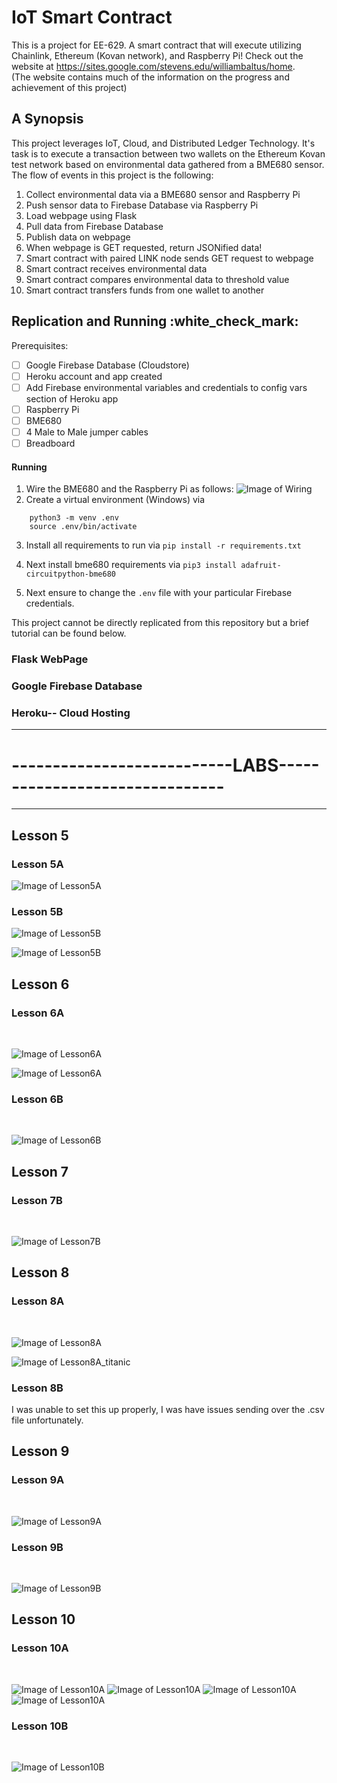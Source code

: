# IoT Smart Contract
This is a project for EE-629. A smart contract that will execute utilizing Chainlink, Ethereum (Kovan network), and Raspberry Pi!
Check out the website at https://sites.google.com/stevens.edu/williambaltus/home.  
(The website contains much of the information on the progress and achievement of this project)

<h2> A Synopsis </h2>

This project leverages IoT, Cloud, and Distributed Ledger Technology. It's task is to execute a transaction between two wallets on the Ethereum Kovan test network based on environmental data gathered from a BME680 sensor. The flow of events in this project is the following: 
1. Collect environmental data via a BME680 sensor and Raspberry Pi
2. Push sensor data to Firebase Database via Raspberry Pi
3. Load webpage using Flask
4. Pull data from Firebase Database
5. Publish data on webpage
6. When webpage is GET requested, return JSONified data!
7. Smart contract with paired LINK node sends GET request to webpage
8. Smart contract receives environmental data
9. Smart contract compares environmental data to threshold value
10. Smart contract transfers funds from one wallet to another

<h2> Replication and Running :white_check_mark:</h2>
Prerequisites:  

- [ ] Google Firebase Database (Cloudstore)
- [ ] Heroku account and app created
- [ ] Add Firebase environmental variables and credentials to config vars section of Heroku app 
- [ ] Raspberry Pi
- [ ] BME680
- [ ] 4 Male to Male jumper cables
- [ ] Breadboard

<h4> Running </h4> 

1. Wire the BME680 and the Raspberry Pi as follows:
![Image of Wiring](/images/bme.jpg)
2. Create a virtual environment (Windows) via 
``` 
    python3 -m venv .env 
    source .env/bin/activate
```
3. Install all requirements to run via ```pip install -r requirements.txt``` 

4. Next install bme680 requirements  via ```pip3 install adafruit-circuitpython-bme680```

5. Next ensure to change the ```.env``` file with your particular Firebase credentials.


This project cannot be directly replicated from this repository but a brief tutorial can be found below. 
<h3> Flask WebPage </h3>

<h3> Google Firebase Database </h3>

<h3> Heroku-- Cloud Hosting </h3>

---------------------------------------------------------------------------------------------------------
# ---------------------------LABS-------------------------------
---------------------------------------------------------------------------------------------------------

<h2> Lesson 5 </h2>  

<h3> Lesson 5A  </h3>  

![Image of Lesson5A](/images/lesson5A.png)

<h3> Lesson 5B  </h3>  

![Image of Lesson5B](/images/lesson5B_hello.png)


![Image of Lesson5B](/images/lesson5B_CPU.png)

<h2> Lesson 6 </h2>  

<h3> Lesson 6A  </h3>  

![Image of Lesson6A](/images/lesson6A.png)  
  
![Image of Lesson6A](/images/Lesson6A2.png)  


<h3> Lesson 6B  </h3>  

![Image of Lesson6B](/images/lesson6B.png)
  
<h2> Lesson 7 </h2> 

<h3> Lesson 7B  </h3>  

![Image of Lesson7B](/images/lesson7B.PNG)

<h2> Lesson 8 </h2> 

<h3> Lesson 8A  </h3>  

![Image of Lesson8A](/images/lesson8A.png)
  
![Image of Lesson8A_titanic](/images/lesson8A_titanic.png)

<h3> Lesson 8B </h3>

I was unable to set this up properly, I was have issues sending over the .csv file unfortunately. 

<h2> Lesson 9 </h2> 

<h3> Lesson 9A </h3>  

![Image of Lesson9A](/images/lesson9A.png)

<h3> Lesson 9B </h3>  

![Image of Lesson9B](/images/lesson9B.png)

<h2> Lesson 10 </h2> 

<h3> Lesson 10A </h3>  

![Image of Lesson10A](/images/Lesson10A-1.png)
![Image of Lesson10A](/images/Lesson10A-2.png)
![Image of Lesson10A](/images/Lesson10A-3.png)
![Image of Lesson10A](/images/Lesson10A-4.png)

<h3> Lesson 10B </h3>  

![Image of Lesson10B](/images/Lesson10B.png)

